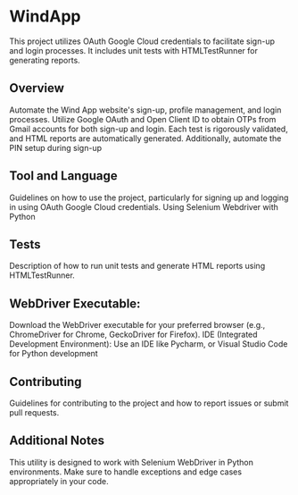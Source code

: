 # WindApp

This project utilizes OAuth Google Cloud credentials to facilitate sign-up and login processes. It includes unit tests with HTMLTestRunner for generating reports.

## Overview

Automate the Wind App website's sign-up, profile management, and login processes. Utilize Google OAuth and Open Client ID to obtain OTPs from Gmail accounts for both sign-up and login. Each test is rigorously validated, and HTML reports are automatically generated. Additionally, automate the PIN setup during sign-up 

## Tool and Language

Guidelines on how to use the project, particularly for signing up and logging in using OAuth Google Cloud credentials. Using Selenium Webdriver with Python

## Tests

Description of how to run unit tests and generate HTML reports using HTMLTestRunner.

## WebDriver Executable:

Download the WebDriver executable for your preferred browser (e.g., ChromeDriver for Chrome, GeckoDriver for Firefox). IDE (Integrated Development Environment): Use an IDE like Pycharm, or Visual Studio Code for Python development

## Contributing

Guidelines for contributing to the project and how to report issues or submit pull requests.


## Additional Notes

This utility is designed to work with Selenium WebDriver in Python environments. Make sure to handle exceptions and edge cases appropriately in your code.
